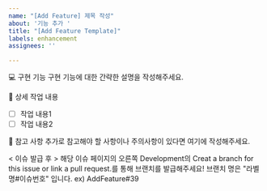 ```yaml
---
name: "[Add Feature] 제목 작성"
about: '기능 추가 '
title: "[Add Feature Template]"
labels: enhancement
assignees: ''

---
```


💻 구현 기능
구현 기능에 대한 간략한 설명을 작성해주세요.

 🔨 상세 작업 내용 <!-- 투투리스트 형식-->
- [ ] 작업 내용1
- [ ] 작업 내용2

 📄 참고 사항
추가로 참고해야 할 사항이나 주의사항이 있다면 여기에 작성해주세요.

< 이슈 발급 후 >
해당 이슈 페이지의 오른쪽 Development의 Creat a branch for this issue or link a pull request.를 통해 
브랜치를 발급해주세요!
브랜치 명은 "라벨명#이슈번호" 입니다.
ex) AddFeature#39
